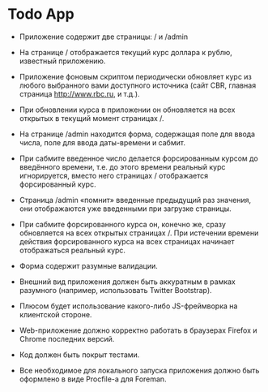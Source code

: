 # Todo App

- Приложение содержит две страницы: / и /admin

- На странице / отображается текущий курс доллара к рублю, известный приложению.

- Приложение фоновым скриптом периодически обновляет курс из любого выбранного вами доступного источника (сайт CBR, главная страница http://www.rbc.ru, и т.д.).

- При обновлении курса в приложении он обновляется на всех открытых в текущий момент страницах /.

- На странице /admin находится форма, содержащая поле для ввода числа, поле для ввода даты-времени и сабмит.

- При сабмите введенное число делается форсированным курсом до введённого времени, т.е. до этого времени реальный курс игнорируется, вместо него страницах / отображается форсированный курс.

- Страница /admin «помнит» введенные предыдущий раз значения, они отображаются уже введенными при загрузке страницы.

- При сабмите форсированного курса он, конечно же, cразу обновляется на всех открытых страницах /. При истечении времени действия форсированного курса на всех страницах начинает отображаться реальный курс.

- Форма содержит разумные валидации.

- Внешний вид приложения должен быть аккуратным в рамках разумного (например, использовать Twitter Bootstrap).

- Плюсом будет использование какого-либо JS-фреймворка на клиентской стороне.

- Web-приложение должно корректно работать в браузерах Firefox и Chrome последних версий.

- Код должен быть покрыт тестами.

- Все необходимое для локального запуска приложения должно быть оформлено в виде Procfile-а для Foreman.
